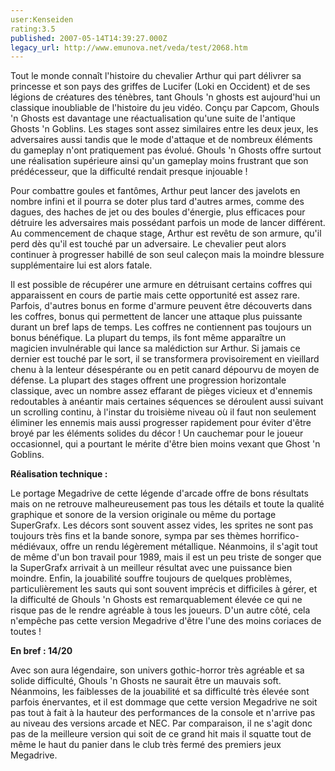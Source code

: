 ```yaml
---
user:Kenseiden
rating:3.5
published: 2007-05-14T14:39:27.000Z
legacy_url: http://www.emunova.net/veda/test/2068.htm
---
```

Tout le monde connaît l'histoire du chevalier Arthur qui part délivrer sa princesse et son pays des griffes de Lucifer (Loki en Occident) et de ses légions de créatures des ténèbres, tant Ghouls 'n ghosts est aujourd'hui un classique inoubliable de l'histoire du jeu vidéo. Conçu par Capcom, Ghouls 'n Ghosts est davantage une réactualisation qu'une suite de l'antique Ghosts 'n Goblins. Les stages sont assez similaires entre les deux jeux, les adversaires aussi tandis que le mode d'attaque et de nombreux éléments du gameplay n'ont pratiquement pas évolué. Ghouls 'n Ghosts offre surtout une réalisation supérieure ainsi qu'un gameplay moins frustrant que son prédécesseur, que la difficulté rendait presque injouable !  

  

Pour combattre goules et fantômes, Arthur peut lancer des javelots en nombre infini et il pourra se doter plus tard d'autres armes, comme des dagues, des haches de jet ou des boules d'énergie, plus efficaces pour détruire les adversaires mais possédant parfois un mode de lancer différent. Au commencement de chaque stage, Arthur est revêtu de son armure, qu'il perd dès qu'il est touché par un adversaire. Le chevalier peut alors continuer à progresser habillé de son seul caleçon mais la moindre blessure supplémentaire lui est alors fatale.  

Il est possible de récupérer une armure en détruisant certains coffres qui apparaissent en cours de partie mais cette opportunité est assez rare. Parfois, d'autres bonus en forme d'armure peuvent être découverts dans les coffres, bonus qui permettent de lancer une attaque plus puissante durant un bref laps de temps. Les coffres ne contiennent pas toujours un bonus bénéfique. La plupart du temps, ils font même apparaître un magicien invulnérable qui lance sa malédiction sur Arthur. Si jamais ce dernier est touché par le sort, il se transformera provisoirement en vieillard chenu à la lenteur désespérante ou en petit canard dépourvu de moyen de défense. La plupart des stages offrent une progression horizontale classique, avec un nombre assez effarant de pièges vicieux et d'ennemis redoutables à anéantir mais certaines séquences se déroulent aussi suivant un scrolling continu, à l'instar du troisième niveau où il faut non seulement éliminer les ennemis mais aussi progresser rapidement pour éviter d'être broyé par les éléments solides du décor ! Un cauchemar pour le joueur occasionnel, qui a pourtant le mérite d'être bien moins vexant que Ghost 'n Goblins.   

  

**Réalisation technique :**   

Le portage Megadrive de cette légende d'arcade offre de bons résultats mais on ne retrouve malheureusement pas tous les détails et toute la qualité graphique et sonore de la version originale ou même du portage SuperGrafx. Les décors sont souvent assez vides, les sprites ne sont pas toujours très fins et la bande sonore, sympa par ses thèmes horrifico-médiévaux, offre un rendu légèrement métallique. Néanmoins, il s'agit tout de même d'un bon travail pour 1989, mais il est un peu triste de songer que la SuperGrafx arrivait à un meilleur résultat avec une puissance bien moindre. Enfin, la jouabilité souffre toujours de quelques problèmes, particulièrement les sauts qui sont souvent imprécis et difficiles à gérer, et la difficulté de Ghouls 'n Ghosts est remarquablement élevée ce qui ne risque pas de le rendre agréable à tous les joueurs. D'un autre côté, cela n'empêche pas cette version Megadrive d'être l'une des moins coriaces de toutes !  

  

**En bref : 14/20**   

Avec son aura légendaire, son univers gothic-horror très agréable et sa solide difficulté, Ghouls 'n Ghosts ne saurait être un mauvais soft. Néanmoins, les faiblesses de la jouabilité et sa difficulté très élevée sont parfois énervantes, et il est dommage que cette version Megadrive ne soit pas tout à fait à la hauteur des performances de la console et n'arrive pas au niveau des versions arcade et NEC. Par comparaison, il ne s'agit donc pas de la meilleure version qui soit de ce grand hit mais il squatte tout de même le haut du panier dans le club très fermé des premiers jeux Megadrive.
